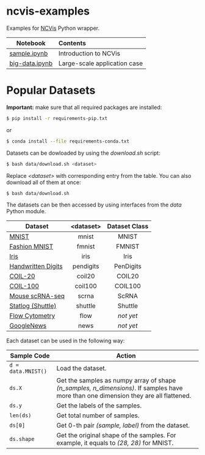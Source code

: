 # ncvis-examples
Examples for [NCVis](https://github.com/alartum/ncvis) Python wrapper. 

|Notebook| Contents | 
|-------|:-----------|
|[sample.ipynb](https://nbviewer.jupyter.org/github/alartum/ncvis-examples/blob/master/sample.ipynb)  | Introduction to NCVis |
|[big-data.ipynb](https://nbviewer.jupyter.org/github/alartum/ncvis-examples/blob/master/big-data.ipynb)| Large-scale application case |

# Popular Datasets

**Important:** make sure that all required packages are installed:
 ```bash
 $ pip install -r requirements-pip.txt
 ```
 or 
  ```bash
 $ conda install --file requirements-conda.txt
 ```

Datasets can be dowloaded by using the *download.sh* script:
```bash
$ bash data/download.sh <dataset>
```
Replace *\<dataset\>* with corresponding entry from the table. You can also download all of them at once:
```bash
$ bash data/download.sh
```

 The datasets can be then accessed by using interfaces from the *data* Python module.

|Dataset| \<dataset\> | Dataset Class|
|-------|:-----------:|:------:|
|[MNIST](http://yann.lecun.com/exdb/mnist/)|mnist| MNIST|
|[Fashion MNIST](https://github.com/zalandoresearch/fashion-mnist)|fmnist| FMNIST|
|[Iris](https://archive.ics.uci.edu/ml/datasets/Iris)|iris|Iris|
|[Handwritten Digits](https://archive.ics.uci.edu/ml/datasets/optical+recognition+of+handwritten+digits)|pendigits|PenDigits|
|[COIL-20](http://www.cs.columbia.edu/CAVE/software/softlib/coil-20.php)|coil20|COIL20|
|[COIL-100](http://www1.cs.columbia.edu/CAVE/software/softlib/coil-100.php)|coil100|COIL100|
|[Mouse scRNA-seq](https://hemberg-lab.github.io/scRNA.seq.datasets/mouse/brain/)|scrna|ScRNA|
|[Statlog (Shuttle)](https://archive.ics.uci.edu/ml/datasets/Statlog+(Shuttle))|shuttle|Shuttle|
|[Flow Cytometry](https://flowrepository.org/id/FR-FCM-ZZ36)|flow|*not yet*|
|[GoogleNews](https://code.google.com/archive/p/word2vec/)|news|*not yet*|

Each dataset can be used in the following way:

|Sample Code | Action |
|-----|--------|
|```d = data.MNIST()```| Load the dataset.|
|```ds.X```| Get the samples as numpy array of shape *(n_samples, n_dimensions)*. If samples have more than one dimension they are all flattened.|
|```ds.y```| Get the labels of the samples.|
|```len(ds)```| Get total number of samples.|
|```ds[0]```| Get 0-th pair *(sample, label)* from the dataset.|
|```ds.shape```| Get the original shape of the samples. For example, it equals to *(28, 28)* for MNIST. |